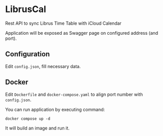 # LibrusCal

Rest API to sync Librus Time Table with iCloud Calendar

Application will be exposed as Swagger page on configured address (and port).

## Configuration

Edit `config.json`, fill necessary data.

## Docker

Edit `Dockerfile` and `docker-compose.yaml` to align port number with `config.json`.

You can run application by executing command:

`docker compose up -d`

It will build an image and run it.